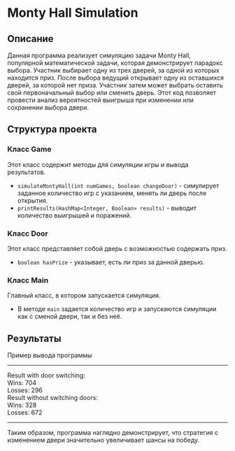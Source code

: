 # Monty Hall Simulation

## Описание

Данная программа реализует симуляцию задачи Monty Hall, популярной математической задачи, 
которая демонстрирует парадокс выбора. Участник выбирает одну из трех дверей, за одной из которых находится приз. 
После выбора ведущий открывает одну из оставшихся дверей, за которой нет приза. Участник затем может выбрать оставить 
свой первоначальный выбор или сменить дверь. Этот код позволяет провести анализ вероятностей выигрыша при изменении 
или сохранении выбора двери.

## Структура проекта

### Класс Game

Этот класс содержит методы для симуляции игры и вывода результатов.
- `simulateMontyHall(int numGames, boolean changeDoor)` - симулирует заданное количество игр с указанием, 
менять ли дверь после открытия.
- `printResults(HashMap<Integer, Boolean> results)` - выводит количество выигрышей и поражений.

### Класс Door

Этот класс представляет собой дверь с возможностью содержать приз.
- `boolean hasPrize` - указывает, есть ли приз за данной дверью.

### Класс Main

Главный класс, в котором запускается симуляция.
- В методе `main` задается количество игр и запускаются симуляции как с сменой двери, так и без неё.

## Результаты

Пример вывода программы

***
Result with door switching:  
Wins: 704  
Losses: 296  
Result without switching doors:  
Wins: 328  
Losses: 672
***
Таким образом, программа наглядно демонстрирует, что стратегия с изменением двери 
значительно увеличивает шансы на победу.